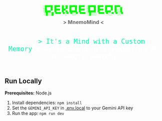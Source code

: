 <div align="center">
  <pre style="font-size: 10px; font-weight: bold; color: #00ff00;">
░█▀▀█ █▀▀ █░█ █▀▀█ █▀▀ ░█▀▀█ █▀▀ █▀▀█ █▀▀▄ 
░█▄▄▀ █▀▀ █▀▄ █▄▄█ █▀▀ ░█▄▄█ █▀▀ █▄▄▀ █░░█ 
░█░░█ ▀▀▀ ▀░▀ ▀░░▀ ▀▀▀ ░█░░░ ▀▀▀ ▀░░▀ ▀░░▀
  </pre>
  <h3 style="color: #6a6a6a; margin-top: -10px;">> MnemoMind <</h3>
</div>
<div align="center">
  <code style="color: #00ffaa; font-size: 1.5em; display: block;">
    > It's a Mind with a Custom Memory<span style="color: #ffffff;">[Elastic Cloud or a Folder on PC or Google search]</span>
  </code>
</div>



## Run Locally

**Prerequisites:**  Node.js


1. Install dependencies:
   `npm install`
2. Set the `GEMINI_API_KEY` in [.env.local](.env.local) to your Gemini API key
3. Run the app:
   `npm run dev`
